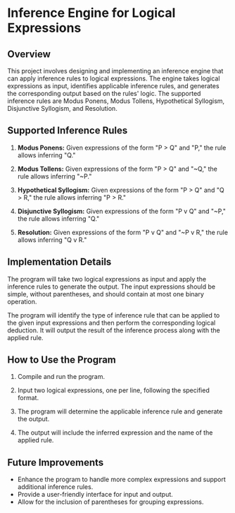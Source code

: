 # Inference Engine for Logical Expressions

## Overview

This project involves designing and implementing an inference engine that can apply inference rules to logical expressions. The engine takes logical expressions as input, identifies applicable inference rules, and generates the corresponding output based on the rules' logic. The supported inference rules are Modus Ponens, Modus Tollens, Hypothetical Syllogism, Disjunctive Syllogism, and Resolution.

## Supported Inference Rules

1. **Modus Ponens:** Given expressions of the form "P > Q" and "P," the rule allows inferring "Q."

2. **Modus Tollens:** Given expressions of the form "P > Q" and "~Q," the rule allows inferring "~P."

3. **Hypothetical Syllogism:** Given expressions of the form "P > Q" and "Q > R," the rule allows inferring "P > R."

4. **Disjunctive Syllogism:** Given expressions of the form "P v Q" and "~P," the rule allows inferring "Q."

5. **Resolution:** Given expressions of the form "P v Q" and "~P v R," the rule allows inferring "Q v R."

## Implementation Details

The program will take two logical expressions as input and apply the inference rules to generate the output. The input expressions should be simple, without parentheses, and should contain at most one binary operation. 

The program will identify the type of inference rule that can be applied to the given input expressions and then perform the corresponding logical deduction. It will output the result of the inference process along with the applied rule.

## How to Use the Program

1. Compile and run the program.

2. Input two logical expressions, one per line, following the specified format.

3. The program will determine the applicable inference rule and generate the output.

4. The output will include the inferred expression and the name of the applied rule.

## Future Improvements

- Enhance the program to handle more complex expressions and support additional inference rules.
- Provide a user-friendly interface for input and output.
- Allow for the inclusion of parentheses for grouping expressions.

